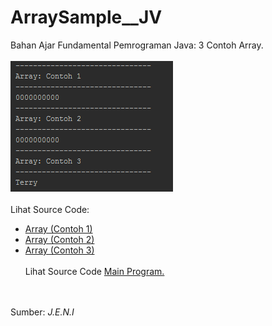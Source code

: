 # ArraySample__JV
Bahan Ajar Fundamental Pemrograman Java: 3 Contoh Array.<br><br>
<img src="https://github.com/RizkyKhapidsyah/ArraySample__JV/blob/master/rslts/001.PNG"><br><br>
Lihat Source Code:<br>
- <a href="https://github.com/RizkyKhapidsyah/ArraySample__JV/blob/master/src/com/rk/as/Array_Contoh1.java">Array (Contoh 1)</a><br>
- <a href="https://github.com/RizkyKhapidsyah/ArraySample__JV/blob/master/src/com/rk/as/Array_Contoh2.java">Array (Contoh 2)</a><br>
- <a href="https://github.com/RizkyKhapidsyah/ArraySample__JV/blob/master/src/com/rk/as/Array_Contoh3.java">Array (Contoh 3)</a><br><br>
Lihat Source Code <a href="https://github.com/RizkyKhapidsyah/ArraySample__JV/blob/master/src/Programs.java">Main Program.</a>

<br><br>
Sumber: <i>J.E.N.I</i>
